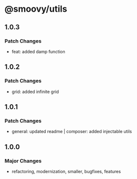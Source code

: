 # @smoovy/utils

## 1.0.3

### Patch Changes

- feat: added damp function

## 1.0.2

### Patch Changes

- grid: added infinite grid

## 1.0.1

### Patch Changes

- general: updated readme | composer: added injectable utils

## 1.0.0

### Major Changes

- refactoring, modernization, smaller, bugfixes, features
